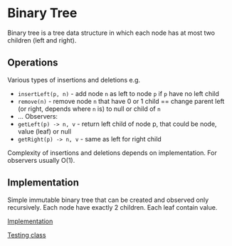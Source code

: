 # Binary Tree
Binary tree is a tree data structure in which each node has at most two children (left and right).

## Operations
Various types of insertions and deletions e.g.
- `insertLeft(p, n)` - add node `n` as left to node `p` if `p` have no left child
- `remove(n)` - remove node `n` that have 0 or 1 child == change parent left (or right, depends where `n` is) to null or child of `n`
- ...
Observers:
- `getLeft(p) -> n, v` - return left child of node p, that could be node, value (leaf) or null
- `getRight(p) -> n, v` - same as left for right child

Complexity of insertions and deletions depends on implementation. For observers usually O(1).

## Implementation
Simple immutable binary tree that can be created and observed only recursively. Each node have exactly 2 children. Each leaf contain value.

[Implementation](../../../../src/datastructures/trees/BinaryTree.java)

[Testing class](../../../../test/datastructures/trees/BinaryTreeTest.java)
